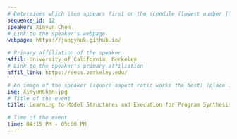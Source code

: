 ```yaml
---
# Determines which item appears first on the schedule (lowest number (0) appears first)
sequence_id: 12
speaker: Xinyun Chen
# Link to the speaker's webpage
webpage: https://jungyhuk.github.io/

# Primary affiliation of the speaker
affil: University of California, Berkeley
# Link to the speaker's primary affiliation
affil_link: https://eecs.berkeley.edu/

# An image of the speaker (square aspect ratio works the best) (place in the `assets/img/speakers` directory)
img: XinyunChen.jpg
# Title of the event
title: Learning to Model Structures and Execution for Program Synthesis

# Time of the event
time: 04:15 PM - 05:00 PM
---
```

